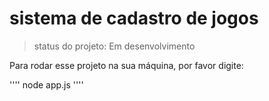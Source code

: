 <h1>sistema de cadastro de jogos</h1>

> status do projeto: Em desenvolvimento

Para rodar esse projeto na sua máquina, por favor digite:

''''
node app.js
''''

